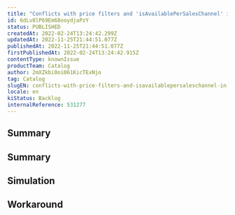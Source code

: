 ```yaml
---
title: "Conflicts with price filters and 'isAvailablePerSalesChannel' in searches (Portal and Search) (Again)"
id: 6dLv8lP69Em68ooydjaPzY
status: PUBLISHED
createdAt: 2022-02-24T13:24:42.299Z
updatedAt: 2022-11-25T21:44:51.077Z
publishedAt: 2022-11-25T21:44:51.077Z
firstPublishedAt: 2022-02-24T13:24:42.915Z
contentType: knownIssue
productTeam: Catalog
author: 2mXZkbi0oi061KicTExNjo
tag: Catalog
slugEN: conflicts-with-price-filters-and-isavailablepersaleschannel-in-searches-portal-and-search-again
locale: en
kiStatus: Backlog
internalReference: 531277
---
```


## Summary

## **Summary**

## Simulation



## Workaround



